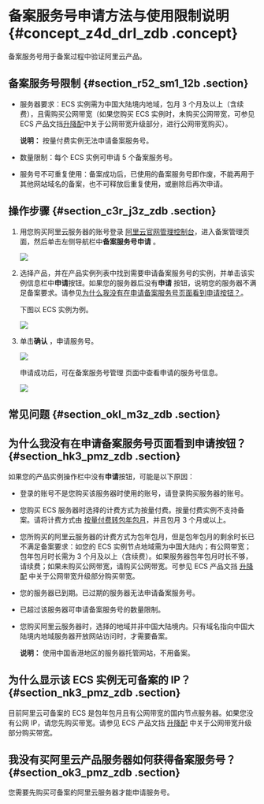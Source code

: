 # 备案服务号申请方法与使用限制说明 {#concept_z4d_drl_zdb .concept}

备案服务号用于备案过程中验证阿里云产品。

## 备案服务号限制 {#section_r52_sm1_12b .section}

-   服务器要求：ECS 实例需为中国大陆境内地域，包月 3 个月及以上（含续费），且需购买公网带宽（如果您购买 ECS 实例时，未购买公网带宽，可参见 ECS 产品文挡[升降配](https://www.alibabacloud.com/help/zh/doc-detail/25437.htm)中关于公网带宽升级部分，进行公网带宽购买）。

    **说明：** 按量付费实例无法申请备案服务号。

-   数量限制：每个 ECS 实例可申请 5 个备案服务号。
-   服务号不可重复使用：备案成功后，已使用的备案服务号即作废，不能再用于其他网站域名的备案，也不可释放后重复使用，或删除后再次申请。

## 操作步骤 {#section_c3r_j3z_zdb .section}

1.  用您购买阿里云服务器的账号登录 [阿里云官网管理控制台](https://bsn.console.aliyun.com/#/bsnApply/ecs)，进入备案管理页面，然后单击左侧导航栏中**备案服务号申请** 。

    ![](http://static-aliyun-doc.oss-cn-hangzhou.aliyuncs.com/assets/img/14195/5697_zh-CN.png)

2.  选择产品，并在产品实例列表中找到需要申请备案服务号的实例，并单击该实例信息栏中**申请**按钮。如果您的服务器后没有**申请** 按钮，说明您的服务器不满足备案要求。请参见[为什么我没有在申请备案服务号页面看到申请按钮？](#concept_z4d_drl_zdb/section_hk3_pmz_zdb)。

    下图以 ECS 实例为例。

    ![](http://static-aliyun-doc.oss-cn-hangzhou.aliyuncs.com/assets/img/14195/5698_zh-CN.png)

3.  单击**确认** ，申请服务号。

    ![](http://static-aliyun-doc.oss-cn-hangzhou.aliyuncs.com/assets/img/14195/5699_zh-CN.png)

    申请成功后，可在备案服务号管理 页面中查看申请的服务号信息。

    ![](http://static-aliyun-doc.oss-cn-hangzhou.aliyuncs.com/assets/img/14195/5700_zh-CN.png)


## 常见问题 {#section_okl_m3z_zdb .section}

## 为什么我没有在申请备案服务号页面看到申请按钮？ {#section_hk3_pmz_zdb .section}

如果您的产品实例操作栏中没有**申请**按钮，可能是以下原因：

-   登录的账号不是您购买该服务器时使用的账号，请登录购买服务器的账号。
-   您购买 ECS 服务器时选择的计费方式为按量付费。按量付费实例不支持备案。请将计费方式由 [按量付费转包年包月](https://help.aliyun.com/document_detail/49884.html?spm=a2c4g.11186623.2.8.ICh21p)，并且包月 3 个月或以上。
-   您所购买的阿里云服务器的计费方式为包年包月，但是包年包月的剩余时长已不满足备案要求：如您的 ECS 实例节点地域需为中国大陆内；有公网带宽；包年包月时长需为 3 个月及以上（含续费）。如果服务器包年包月时长不够，请续费；如果未购买公网带宽，请购买公网带宽。可参见 ECS 产品文挡 [升降配](https://help.aliyun.com/document_detail/25437.html?spm=a2c4g.11186623.2.9.ICh21p) 中关于公网带宽升级部分购买带宽。
-   您的服务器已到期。已过期的服务器无法申请备案服务号。
-   已超过该服务器可申请备案服务号的数量限制。
-   您购买阿里云服务器时，选择的地域并非中国大陆境内。只有域名指向中国大陆境内地域服务器开放网站访问时，才需要备案。

    **说明：** 使用中国香港地区的服务器托管网站，不用备案。


## 为什么显示该 ECS 实例无可备案的 IP？ {#section_nk3_pmz_zdb .section}

目前阿里云可备案的 ECS 是包年包月且有公网带宽的国内节点服务器。如果您没有公网 IP，请您先购买带宽。请参见 ECS 产品文挡 [升降配](https://help.aliyun.com/document_detail/25437.html?spm=a2c4g.11186623.2.15.ICh21p) 中关于公网带宽升级部分购买带宽。

## 我没有买阿里云产品服务器如何获得备案服务号？ {#section_ok3_pmz_zdb .section}

您需要先购买可备案的阿里云服务器才能申请服务号。

